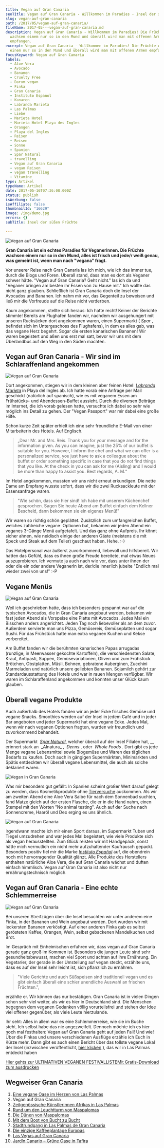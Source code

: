 ```yaml
---
title: Vegan auf Gran Canaria
seoTitle: Vegan auf Gran Canaria - Willkommen im Paradies - Insel der süßen Früchte
slug: vegan-auf-gran-canaria
path: /2017/05/vegan-auf-gran-canaria/
fileName: 2017-05---vegan-auf-gran-canaria.md
description: Vegan auf Gran Canaria - Willkommen im Paradies! Die Früchte
  wachsen einem nur so in den Mund und überall wird man mit offenen Armen
  empfangen.
excerpt: Vegan auf Gran Canaria - Willkommen im Paradies! Die Früchte wachsen
  einem nur so in den Mund und überall wird man mit offenen Armen empfangen.
focusKeyword: Vegan auf Gran Canaria
labels:
  - Aloe Vera
  - Avocado
  - Bananen
  - Cruelty Free
  - Darum vegan
  - Finka
  - Gran Canaria
  - Instituto Espanol
  - Kanaren
  - Labranda Marieta
  - Las Palmas
  - Liebe
  - Marieta Hotel
  - Marieta Hotel Playa des Ingles
  - Orangen
  - Playa del Ingles
  - Reisen
  - Reisen
  - Sonne
  - Spanien
  - Spar Natural
  - travelling
  - Vegan auf Gran Canaria
  - vegan Reisen
  - vegan travelling
  - Vitamine
type: Artikel
typeName: Artikel
date: 2017-05-16T07:36:08.000Z
status: publish
isWerbung: false
isAffiliate: false
thumbnailId: "16629"
image: /img/demo.jpg
errors: {}
subTitle: Insel der süßen Früchte
  
---
```


![Vegan auf Gran Canaria](http://cardamonchai.com/wp-content/uploads/2017/05/IMG_2035-640x853.jpg)

**Gran Canaria ist ein echtes Paradies für VeganerInnen. Die Früchte wachsen
einem nur so in den Mund, alles ist frisch und jede/r weiß genau, was gemeint
ist, wenn man nach "vegana" fragt.**

Vor unserer Reise nach Gran Canaria las ich mich, wie ich das immer tue, durch
die Blogs und Foren. Überall stand, dass man es dort als Veganer schwer hätte.
"Vegan auf Gran Canaria? Geht nicht." las ich da und "Veganer bringen am besten
ihr Essen von zu Hause mit." Ich wollte das nicht ganz glauben. Schließlich ist
Gran Canaria doch die Insel der Avocados und Bananen. Ich nahm mir vor, das
Gegenteil zu beweisen und ließ mir die Vorfreude auf die Reise nicht verderben.

Kaum angekommen, stellte sich heraus: Ich hatte recht! Keiner der Berichte
stimmte! Bereits am Flughafen fanden wir, nachdem wir ausgehungert mit unseren
Rucksäcken dort angekommen waren, einen Supermarkt ( _Spar_ , befindet sich im
Untergeschoss des Flughafens), in dem es alles gab, was das vegane Herz begehrt.
Sogar die ersten kanarischen Bananen! Wir waren begeistert und aßen uns erst mal
satt, bevor wir uns mit dem Überlandbus auf den Weg in den Süden machten.

## Vegan auf Gran Canaria - Wir sind im Schlaraffenland angekommen

![Vegan auf Gran Canaria](http://cardamonchai.com/wp-content/uploads/2017/05/IMG_2039-640x853.jpg)

Dort angekommen, stiegen wir in dem kleinen aber feinen Hotel 
[_Labranda Marieta_](https://www.labranda.com/de/hotel/marieta.html) in Playa
del Ingles ab. Ich hatte vorab eine Anfrage per Mail geschickt (natürlich auf
spanisch), wie es mit veganem Essen am Frühstücks- und Abendessen-Buffet
aussieht. Durch die diversen Beiträge im Internet, die ich vorab gelesen hatte,
versuchte ich dabei so sehr wie möglich ins Detail zu gehen. Der "Vegan
Passport" war mir dabei eine große Hilfe.

Schon kurze Zeit später erhielt ich eine sehr freundliche E-Mail von einer
Mitarbeiterin des Hotels. Auf Englisch.

> „Dear Mr. and Mrs. Reis. Thank you for your message and for the information
> given. As you can imagine, just the 25% of our buffet is suitable for you.
> However, I inform the chef and what we can offer is a personalized service,
> you just have to ask a colleague about the buffet or order something specific
> in case that you do not find things that you like. At the check in you can ask
> for me (Aisling) and I would be more than happy to assist you. Best regards,
> A. M.“

Im Hotel angekommen, mussten wir uns nicht erneut erkundigen. Die nette Dame am
Empfang wusste sofort, dass wir die zwei Rucksackleute mit der Essensanfrage
waren.

> "Wie schön, dass sie hier sind! Ich habe mit unserem Küchenchef gesprochen.
> Sagen Sie heute Abend am Buffet einfach dem Kellner Bescheid, dann bekommen
> sie ein eigenes Menü!"

Wir waren so richtig schön geplättet. Zusätzlich zum umfangreichen Buffet,
welches zahlreiche vegane  Optionen bat, bekamen wir jeden Abend ein veganes
3-Gänge Menü aufgetafelt. Und das ganz ohne Aufpreis. Ihr könnt sicher ahnen,
wie neidisch einige der anderen Gäste (meistens die mit Speck und Steak auf dem
Teller) geschaut haben. Hehe. :-)

Das Hotelpersonal war äußerst zuvorkommend, liebevoll und hilfsbereit. Wir
hatten das Gefühl, dass es ihnen große Freude bereitete, mal etwas Neues
auszuprobieren. Ich vermute ja auch nach wie vor, dass unter ihnen der oder die
ein oder andere VeganerIn ist, der/die innerlich jubelte "Endlich mal wieder
zwei von uns!" :-P

## Vegane Menüs

![Vegan auf Gran Canaria](http://cardamonchai.com/wp-content/uploads/2017/05/IMG_2040-640x853.jpg)

Weil ich geschrieben hatte, dass ich besonders gespannt war auf die typischen
Avocados, die in Gran Canaria angebaut werden, bekamen wir fast jeden Abend als
Vorspeise eine Platte mit Avocados. Jedes Mal ein Bisschen anders angerichtet.
Jeden Tag noch liebevoller als an dem zuvor. Außerdem servierte man uns Pizza,
Gemüsereis, Gemüseplatten und sogar Sushi. Für das Frühstück hatte man extra
veganen Kuchen und Kekse vorbereitet.

Am Buffet fanden wir die berühmten kanarischen Papas arrugadas (runzlige, in
Meerwasser gekochte Kartoffeln), die verschiedensten Salate, Kraut, Antipasti,
Suppen, Gemüsevariationen, Oliven und zum Frühstück Brötchen, Obstplatten,
Müsli, Bohnen, gebratene Auberginen, Zucchini Marmeladen und natürlich unsere
geliebten Bananen. Sojamilch gehört zur Standardausstattung des Hotels und war
in rauen Mengen verfügbar. Wir waren im Schlaraffenland angekommen und konnten
unser Glück kaum glauben.

## Überall vegane Produkte

Auch außerhalb des Hotels fanden wir an jeder Ecke frisches Gemüse und vegane
Snacks. Smoothies werden auf der Insel in jedem Café und in jeder Bar angeboten
und jeder Supermarkt hat eine vegane Ecke. Jedes Mal, wenn wir nach veganen
Optionen fragten, wurden wir freundlich und zuvorkommend behandelt.

Der Supermarkt  [_Spar_ _Natural_](http://www.sparnatural.com/), welcher überall
auf der Insel Filialen hat, \__ erinnert stark an  \_Alnatura_ ,  _Denns_ ,
oder  _Whole Foods_ . Dort gibt es jede Menge vegane Lebensmittel sowie
Biogemüse und Waren des täglichen Bedarfs zu kaufen. Doch auch in gängigen
Supermärkten, Minimärkten und Spätis entdeckten wir überall vegane Lebensmittel,
die auch als solche deklariert waren.

![Vegan in Gran Canaria](http://cardamonchai.com/wp-content/uploads/2017/05/unnamed-640x640.jpg)

Was mir besonders gut gefällt: In Spanien scheint großer Wert darauf gelegt zu
werden, dass Kosmetikprodukte ohne
[Tierversuche](/2010/07/grausame-tierversuche-in-der-kosmetikindustrie-wie-kann-ich-erkennen-welche-produkte-nicht-an-tieren-getestet-wurden/)
auskommen. Als wir am zweiten Abend eine Aloe Vera Salbe für nach dem Sonnenbad
suchten, fand Matze gleich auf der ersten Flasche, die er in die Hand nahm,
einen Stempel mit den Worten "No animal testing". Auch auf der Suche nach
Sonnencreme, Haaröl und Deo erging es uns ähnlich.

![Vegan auf Gran Canaria](http://cardamonchai.com/wp-content/uploads/2017/05/IMG_2031-640x480.jpg)

Irgendwann machte ich mir einen Sport daraus, im Supermarkt Tuben und Tiegel
umzudrehen und war jedes Mal begeistert, wie viele Produkte sich als vegan
herausstellten. Zum Glück reisten wir mit Handgepäck, sonst hätte mich
vermutlich ein nicht mehr aufzuhaltender Kaufrausch gepackt. Besonders positiv
fiel mir die Marke [_Instituto Español_](http://www.institutoespanol.com/) auf,
die obendrein noch mit hervorragender Qualität glänzt. Alle Produkte des
Herstellers enthalten natürliche Aloe Vera, die auf Gran Canaria wächst und
duften einfach himmlisch. Vegan auf Gran Canaria ist also nicht nur
ernährungstechnisch möglich.

## Vegan auf Gran Canaria - Eine echte Schlemmerreise

![Vegan auf Gran Canaria](http://cardamonchai.com/wp-content/uploads/2017/05/IMG_2037-640x480.jpg)

Bei unseren Streifzügen über die Insel besuchten wir unter anderem eine Finka,
in der Bananen und Wein angebaut werden. Dort wurden wir mit leckersten Bananen
verköstigt. Auf einer anderen Finka gab es selbst gerösteten Kaffee, Orangen,
Wein, selbst gebackenen Mandelkuchen und Brot.

Im Gespräch mit Einheimischen erfuhren wir, dass vegan auf Gran Canaria gerade
ganz groß im Kommen ist. Besonders die jungen Leute sind sehr
gesundheitsbewusst, machen viel Sport und achten auf ihre Ernährung. Ein
Vegetarier, der gerade in der Umstellung auf vegan steckt, erzählte uns, dass es
auf der Insel sehr leicht ist, sich pflanzlich zu ernähren.

> "Viele Gerichte und auch Süßspeisen sind traditionell vegan und es gibt
> einfach überall eine schier unendliche Auswahl an frischen Früchten.",

erzählte er. Wir können das nur bestätigen. Gran Canaria ist in vielen Dingen
schon sehr viel weiter, als wir es hier in Deutschland sind. Die Menschen
begegnen dem veganen Gedanken völlig vorurteilsfrei und stehen der Idee viel
offener gegenüber, als viele Leute hierzulande.

Ihr seht: Alles in allem war es eine Schlemmerreise, wie sie im Buche steht. Ich
selbst habe das nie angezweifelt. Dennoch möchte ich es hier noch mal
festhalten: Vegan auf Gran Canaria geht auf jeden Fall! Und wie! Über die Finkas
und unsere verschiedenen Ausflüge erzähle ich Euch in Kürze mehr. Dann gibt es
auch einen Bericht über das tollste vegane Lokal der Insel (inzwischen
veröffentlicht, [hier klicken](/2017/05/la-hierba-luisa-cocina-de-la-huerta/) ),
das wir in Las Palmas entdeckt haben

[Hier gehts zur ULTIMATIVEN VEGANEN FESTIVALLISTEMit Gratis-Download zum ausdrucken](/2015/03/die-ultimative-vegane-festivalliste)

## Wegweiser Gran Canaria

1.  [Eine vegane Oase im Herzen von Las Palmas](/2017/05/la-hierba-luisa-cocina-de-la-huerta/)
1.  Vegan auf Gran Canaria
1.  [Zeitgenössische Künstlerinnen Afrikas in Las Palmas](/2017/06/el-iris-de-lucy-las-palmas/)
1.  [Rund um den Leuchtturm von Maspalomas](/2017/06/rund-um-den-leuchtturm-von-maspalomas/)
1.  [Die Dünen von Maspalomas](/2017/07/die-duenen-von-maspalomas/)
1.  [Mit dem Boot von Bucht zu Bucht](/2017/07/gran-canaria-der-sueden/)
1.  [Stadtrundgang in Las Palmas de Gran Canaria](/2017/08/las-palmas-de-gran-canaria/)
1.  [Die einzige Kaffeeplantage Europas](/2017/09/die-einzige-kaffeeplantage-europas/)
1.  [Las Vegas auf Gran Canaria](/2017/09/bananen-papayas-und-esel-las-vegas-auf-gran-canaria/)
1.  [Jardín Canario – Grüne Oase in Tafira](/2017/09/jardin-canario-gruene-oase-in-tafira/)

  